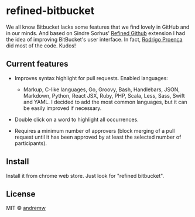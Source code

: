 # refined-bitbucket
We all know Bitbucket lacks some features that we find lovely in GitHub and in our minds.
And based on Sindre Sorhus' [Refined Github](https://github.com/sindresorhus/refined-github)
extension I had the idea of improving BitBucket's user interface.
In fact, [Rodrigo Proença](https://github.com/rproenca) did most of the code. Kudos!

## Current features
- Improves syntax highlight for pull requests. Enabled languages:
  - Markup, C-like languages, Go, Groovy, Bash, Handlebars, JSON, Markdown, Python, React JSX, Ruby, PHP, Scala, Less, Sass, Swift and YAML. I decided to add the most common languages, but it can be easily improved if necessary.

- Double click on a word to highlight all occurrences.

- Requires a minimum number of approvers (block merging of a pull request until it has been approved by at least the selected number of participants).

## Install
Install it from chrome web store. Just look for "refined bitbucket".

## License
MIT © [andremw](github.com/andremw)
